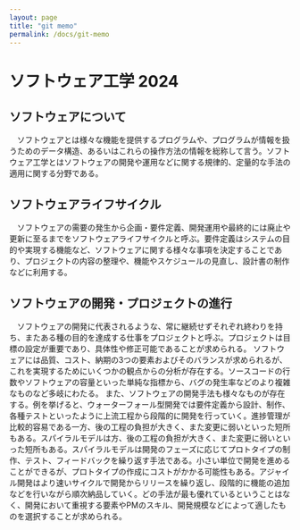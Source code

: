 ```yaml
---
layout: page
title: "git memo"
permalink: /docs/git-memo
---
```


# ソフトウェア工学 2024

## ソフトウェアについて
　ソフトウェアとは様々な機能を提供するプログラムや、プログラムが情報を扱うためのデータ構造、あるいはこれらの操作方法の情報を総称して言う。ソフトウェア工学とはソフトウェアの開発や運用などに関する規律的、定量的な手法の適用に関する分野である。

## ソフトウェアライフサイクル
　ソフトウェアの需要の発生から企画・要件定義、開発運用や最終的には廃止や更新に至るまでをソフトウェアライフサイクルと呼ぶ。要件定義はシステムの目的や実現する機能など、ソフトウェアに関する様々な事項を決定することであり、プロジェクトの内容の整理や、機能やスケジュールの見直し、設計書の制作などに利用する。

## ソフトウェアの開発・プロジェクトの進行
　ソフトウェアの開発に代表されるような、常に継続せずそれぞれ終わりを持ち、またある種の目的を達成する仕事をプロジェクトと呼ぶ。プロジェクトは目標の設定が重要であり、具体性や修正可能であることが求められる。
ソフトウェアには品質、コスト、納期の3つの要素およびそのバランスが求められるが、これを実現するためにいくつかの観点からの分析が存在する。ソースコードの行数やソフトウェアの容量といった単純な指標から、バグの発生率などのより複雑なものなど多岐にわたる。
また、ソフトウェアの開発手法も様々なものが存在する。例を挙げると、ウォーターフォール型開発では要件定義から設計、制作、各種テストといったように上流工程から段階的に開発を行っていく。進捗管理が比較的容易である一方、後の工程の負担が大きく、また変更に弱いといった短所もある。スパイラルモデルは方、後の工程の負担が大きく、また変更に弱いといった短所もある。スパイラルモデルは開発のフェーズに応じてプロトタイプの制作、テスト、フィードバックを繰り返す手法である。小さい単位で開発を進めることができるが、プロトタイプの作成にコストがかかる可能性もある。アジャイル開発はより速いサイクルで開発からリリースを繰り返し、段階的に機能の追加などを行いながら順次納品していく。どの手法が最も優れているということはなく、開発において重視する要素やPMのスキル、開発規模などによって適したものを選択することが求められる。